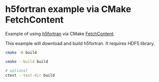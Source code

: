 # h5fortran example via CMake FetchContent

Example of using
[h5fortran](https://github.com/geospace-code/h5fortran)
via CMake
[FetchContent](https://cmake.org/cmake/help/latest/module/FetchContent.html).

This example will download and build h5fortran.
It requires HDF5 library.

```sh
cmake -B build

cmake --build build

# optional
ctest --test-dir build
```
